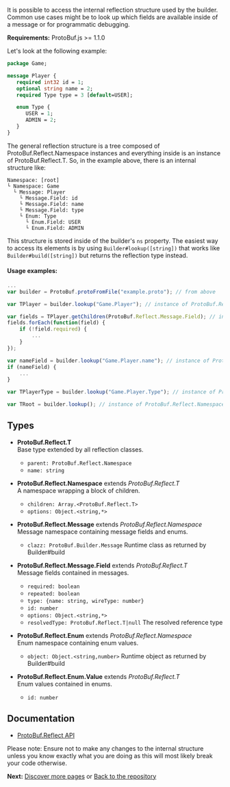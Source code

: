It is possible to access the internal reflection structure used by the builder. Common use cases might be to look up which fields are available inside of a message or for programmatic debugging.

**Requirements:** ProtoBuf.js >= 1.1.0

Let's look at the following example:

```protobuf
package Game;

message Player {
   required int32 id = 1;
   optional string name = 2;
   required Type type = 3 [default=USER];

   enum Type {
      USER = 1;
      ADMIN = 2;
   }
}
```

The general reflection structure is a tree composed of ProtoBuf.Reflect.Namespace instances and everything inside is an instance of ProtoBuf.Reflect.T. So, in the example above, there is an internal structure like:

```text
Namespace: [root]
└ Namespace: Game
  └ Message: Player
    └ Message.Field: id
    └ Message.Field: name
    └ Message.Field: type
    └ Enum: Type
      └ Enum.Field: USER
      └ Enum.Field: ADMIN  
```

This structure is stored inside of the builder's `ns` property. The easiest way to access its elements is by using `Builder#lookup([string])` that works like `Builder#build([string])` but returns the reflection type instead.

#### Usage examples:

```js
...
var builder = ProtoBuf.protoFromFile("example.proto"); // from above

var TPlayer = builder.lookup("Game.Player"); // instance of ProtoBuf.Reflect.Message

var fields = TPlayer.getChildren(ProtoBuf.Reflect.Message.Field); // instances of ProtoBuf.Reflect.Message.Field
fields.forEach(function(field) {
    if (!field.required) {
        ...
    }
});

var nameField = builder.lookup("Game.Player.name"); // instance of ProtoBuf.Reflect.Message.Field
if (nameField) {
    ...
}

var TPlayerType = builder.lookup("Game.Player.Type"); // instance of ProtoBuf.Relect.Enum

var TRoot = builder.lookup(); // instance of ProtoBuf.Reflect.Namespace
```

Types
-----
* **ProtoBuf.Reflect.T**  
  Base type extended by all reflection classes.
  * `parent: ProtoBuf.Reflect.Namespace`
  * `name: string`

* **ProtoBuf.Reflect.Namespace** extends *ProtoBuf.Reflect.T*  
  A namespace wrapping a block of children.
  * `children: Array.<ProtoBuf.Reflect.T>`
  * `options: Object.<string,*>`

* **ProtoBuf.Reflect.Message** extends *ProtoBuf.Reflect.Namespace*  
  Message namespace containing message fields and enums.
  * `clazz: ProtoBuf.Builder.Message` Runtime class as returned by Builder#build

* **ProtoBuf.Reflect.Message.Field** extends *ProtoBuf.Reflect.T*  
  Message fields contained in messages.
  * `required: boolean`
  * `repeated: boolean`
  * `type: {name: string, wireType: number}`
  * `id: number`
  * `options: Object.<string,*>`
  * `resolvedType: ProtoBuf.Reflect.T|null` The resolved reference type

* **ProtoBuf.Reflect.Enum** extends *ProtoBuf.Reflect.Namespace*  
  Enum namespace containing enum values.
  * `object: Object.<string,number>` Runtime object as returned by Builder#build

* **ProtoBuf.Reflect.Enum.Value** extends *ProtoBuf.Reflect.T*  
  Enum values contained in enums.
  * `id: number`

Documentation
-------------
* [ProtoBuf.Reflect API](http://htmlpreview.github.io/?http://raw.github.com/dcodeIO/ProtoBuf.js/master/docs/ProtoBuf.Reflect.html)

Please note: Ensure not to make any changes to the internal structure unless you know exactly what you are doing as this will most likely break your code otherwise.

**Next:** [Discover more pages](https://github.com/dcodeIO/ProtoBuf.js/wiki/_pages) or [Back to the repository](https://github.com/dcodeIO/ProtoBuf.js)